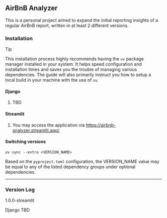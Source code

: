## AirBnB Analyzer
This is a personal project aimed to expand the initial reporting insights of a regular AirBnB report, written in at least 2 different versions.

### Installation
> [!TIP]
> This installation process highly recommends having the `uv` package manager installed in your system. It helps speed configuration and installation times and saves you the trouble of managing various dependencies. The guide will also primarily instruct you how to setup a local build in your machine with the use of `uv`.

#### Django
1. TBD

#### Streamlit 
1. You may access the application via https://airbnb-analyzer.streamlit.app/.

#### Switching versions
`uv sync --extra <VERSION_NAME>`

Based on the `pyproject.toml` configuration, the VERSION_NAME value may be equal to any of the listed dependency groups under optional dependencies.

<hr />

### Version Log
1.0.0-streamlit

Django TBD